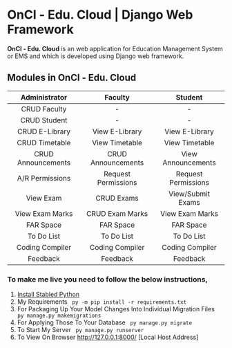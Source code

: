 # OnCl - Edu. Cloud | Django Web Framework
<b>OnCl - Edu. Cloud</b> is an web application for Education Management System or EMS and which is developed using Django web framework.

## Modules in OnCl - Edu. Cloud
| Administrator | Faculty | Student |
| :---: |:---:| :---:|
| CRUD Faculty | - | - |
| CRUD Student | - | - |
| CRUD E-Library | View E-Library | View E-Library |
| CRUD Timetable | View Timetable | View Timetable |
| CRUD Announcements | CRUD Announcements | View Announcements |
| A/R Permissions | Request Permissions | Request Permissions |
| View Exam | CRUD Exams | View/Submit Exams |
| View Exam Marks | CRUD Exam Marks | View Exam Marks |
| FAR Space | FAR Space | FAR Space |
| To Do List | To Do List | To Do List |
| Coding Compiler | Coding Compiler | Coding Compiler |
| Feedback | Feedback | Feedback |

### To make me live you need to follow the below instructions,
1. [Install Stabled Python](https://www.python.org/downloads/windows/)
2. My Requirements <code> py -m pip install -r requirements.txt </code>
3. For Packaging Up Your Model Changes Into Individual Migration Files <code> py manage.py makemigrations </code>
4. For Applying Those To Your Database <code> py manage.py migrate </code>
5. To Start My Server <code> py manage.py runserver </code>
6. To View On Browser http://127.0.0.1:8000/ [Local Host Address]
